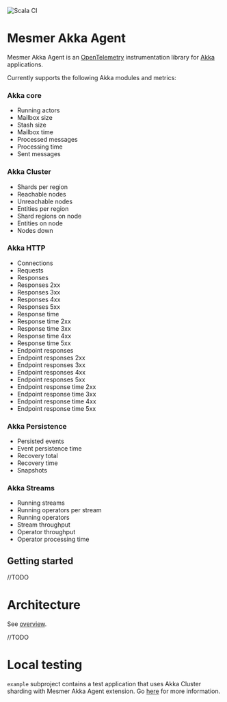 ![Scala CI](https://github.com/ScalaConsultants/mesmer-akka-agent/workflows/Scala%20CI/badge.svg)

# Mesmer Akka Agent

Mesmer Akka Agent is an [OpenTelemetry](https://opentelemetry.io/) instrumentation library for [Akka](https://akka.io/) applications. 

Currently supports the following Akka modules and metrics:

### Akka core

- Running actors
- Mailbox size
- Stash size
- Mailbox time
- Processed messages
- Processing time
- Sent messages

### Akka Cluster

- Shards per region
- Reachable nodes
- Unreachable nodes
- Entities per region
- Shard regions on node
- Entities on node
- Nodes down

### Akka HTTP

- Connections
- Requests
- Responses
- Responses 2xx
- Responses 3xx
- Responses 4xx
- Responses 5xx
- Response time 
- Response time 2xx
- Response time 3xx
- Response time 4xx
- Response time 5xx
- Endpoint responses
- Endpoint responses 2xx 
- Endpoint responses 3xx 
- Endpoint responses 4xx 
- Endpoint responses 5xx 
- Endpoint response time 2xx
- Endpoint response time 3xx
- Endpoint response time 4xx
- Endpoint response time 5xx

### Akka Persistence

- Persisted events
- Event persistence time
- Recovery total
- Recovery time
- Snapshots

### Akka Streams

- Running streams
- Running operators per stream
- Running operators
- Stream throughput
- Operator throughput
- Operator processing time

## Getting started

//TODO

# Architecture 

See [overview](https://github.com/ScalaConsultants/mesmer-akka-agent/blob/main/extension_overview.png).

//TODO

# Local testing

`example` subproject contains a test application that uses Akka Cluster sharding with Mesmer Akka Agent extension. Go [here](example/README.md) for more information.
